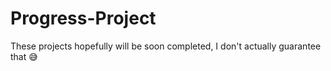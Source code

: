 # Progress-Project
These projects hopefully will be soon completed, I don't actually guarantee that 😅
